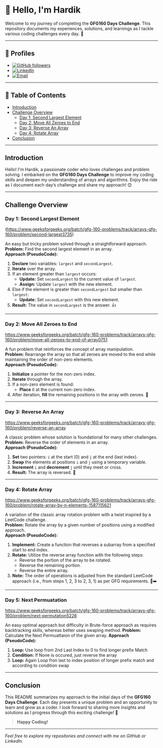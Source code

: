 # 👋 Hello, I'm Hardik

Welcome to my journey of completing the **GFG160 Days Challenge**. This repository documents my experiences, solutions, and learnings as I tackle various coding challenges every day. 🚀

---

## 📇 Profiles

- [![GitHub followers](https://img.shields.io/github/followers/hardik0903?style=social)](https://github.com/hardik0903)  
- [![LinkedIn](https://img.shields.io/badge/LinkedIn-HardikPandey-blue?logo=linkedin)](https://www.linkedin.com/in/hardik-pandey-4a836628a/)  
- [![Email](https://img.shields.io/badge/Email-hardikpandey0903@gmail.com-c14438?logo=gmail)](mailto:hardikpandey0903@gmail.com)
---

## 📅 Table of Contents

- [Introduction](#introduction)
- [Challenge Overview](#challenge-overview)
  - [Day 1: Second Largest Element](#day-1-second-largest-element)
  - [Day 2: Move All Zeroes to End](#day-2-move-all-zeroes-to-end)
  - [Day 3: Reverse An Array](#day-3-reverse-an-array)
  - [Day 4: Rotate Array](#day-4-rotate-array)
- [Conclusion](#conclusion)

---

## Introduction

Hello! I'm Hardik, a passionate coder who loves challenges and problem solving. I embarked on the **GFG160 Days Challenge** to improve my coding skills and deepen my understanding of arrays and algorithms. Enjoy the ride as I document each day’s challenge and share my approach! 😊

---

## Challenge Overview

### Day 1: Second Largest Element
(https://www.geeksforgeeks.org/batch/gfg-160-problems/track/arrays-gfg-160/problem/second-largest3735)

An easy but tricky problem solved through a straightforward approach.  
**Problem:** Find the second largest element in an array.  
**Approach (PseudoCode):**

1. **Declare** two variables: `largest` and `secondLargest`.
2. **Iterate** over the array.
3. If an element greater than `largest` occurs:
   - **Update:** Set `secondLargest` to the current value of `largest`.
   - **Assign:** Update `largest` with the new element.
4. Else if the element is greater than `secondLargest` but smaller than `largest`:
   - **Update:** Set `secondLargest` with this new element.
5. **Result:** The value in `secondLargest` is the answer. 👍

---

### Day 2: Move All Zeroes to End
https://www.geeksforgeeks.org/batch/gfg-160-problems/track/arrays-gfg-160/problem/move-all-zeroes-to-end-of-array0751

A fun problem that reinforces the concept of array manipulation.  
**Problem:** Rearrange the array so that all zeroes are moved to the end while maintaining the order of non-zero elements.  
**Approach (PseudoCode):**

1. **Initialize** a pointer for the non-zero index.
2. **Iterate** through the array.
3. If a non-zero element is found:
   - **Place** it at the current non-zero index.
4. After iteration, **fill** the remaining positions in the array with zeroes. 🔢

---

### Day 3: Reverse An Array
https://www.geeksforgeeks.org/batch/gfg-160-problems/track/arrays-gfg-160/problem/reverse-an-array

A classic problem whose solution is foundational for many other challenges.  
**Problem:** Reverse the order of elements in an array.  
**Approach (PseudoCode):**

1. **Set** two pointers: `i` at the start (0) and `j` at the end (last index).
2. **Swap** the elements at positions `i` and `j` using a temporary variable.
3. **Increment** `i` and **decrement** `j` until they meet or cross.
4. **Result:** The array is reversed. 🔄

---

### Day 4: Rotate Array
https://www.geeksforgeeks.org/batch/gfg-160-problems/track/arrays-gfg-160/problem/rotate-array-by-n-elements-1587115621

A variation of the classic array rotation problem with a twist inspired by a LeetCode challenge.  
**Problem:** Rotate the array by a given number of positions using a modified approach.  
**Approach (PseudoCode):**

1. **Implement:** Create a function that reverses a subarray from a specified start to end index.
2. **Rotate:** Utilize the reverse array function with the following steps:
   - Reverse the portion of the array to be rotated.
   - Reverse the remaining portion.
   - Reverse the entire array.
3. **Note:** The order of operations is adjusted from the standard LeetCode approach (i.e., from steps 1, 2, 3 to 2, 3, 1) as per GFG requirements. 🔄➡️

---

### Day 5: Next Permuatation
https://www.geeksforgeeks.org/batch/gfg-160-problems/track/arrays-gfg-160/problem/next-permutation5226

An easy optimal approach but difficulty in Brute-force approach as requires backtracking skills, whereas better uses swaping method.
**Problem:** Calculate the Next Permuattaion of the given array.
**Approach (PseudoCode):**

1. **Loop:** Use loop from 2nd Last Index to 0 to find longer prefix Match
2. **Condition:** If None is occured, just reverse the array
3. **Loop:** Again Loop fron last to index position of longer prefix match and according to condition swap

---

## Conclusion

This README summarizes my approach to the initial days of the **GFG160 Days Challenge**. Each day presents a unique problem and an opportunity to learn and grow as a coder. I look forward to sharing more insights and solutions as I progress through this exciting challenge! 🚀

> **Happy Coding!**

---

*Feel free to explore my repositories and connect with me on GitHub or LinkedIn.*
